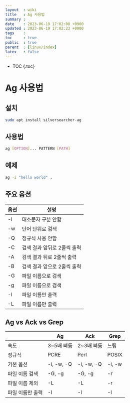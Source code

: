 ```yaml
---
layout  : wiki
title   : Ag 사용법
summary : 
date    : 2023-06-19 17:02:00 +0900
updated : 2023-06-19 17:02:23 +0900
tags    : 
toc     : true
public  : true
parent  : [linux/index]
latex   : false
---
```

* TOC
{:toc}

# Ag 사용법

## 설치

```sh
sudo apt install silversearcher-ag
```

## 사용법

```sh
ag [OPTION]... PATTERN [PATH]
```

## 예제

```sh
ag -i "hello world" .
```

## 주요 옵션

| 옵션 | 설명 |
| --- | --- |
| -i | 대소문자 구분 안함 |
| -w | 단어 단위로 검색 |
| -Q | 정규식 사용 안함 |
| -C | 검색 결과 앞뒤로 2줄씩 출력 |
| -A | 검색 결과 뒤로 2줄씩 출력 |
| -B | 검색 결과 앞으로 2줄씩 출력 |
| -G | 파일 이름으로 검색 |
| -g | 파일 이름으로 검색 |
| -l | 파일 이름만 출력 |
| -L | 파일 이름만 출력 |

## Ag vs Ack vs Grep

| | Ag | Ack | Grep |
| --- | --- | --- | --- |
| 속도 | 3~5배 빠름 | 2~3배 빠름 | 느림 |
| 정규식 | PCRE | Perl | POSIX |
| 기본 옵션 | -i, -w, -Q | -i, -w, -Q | -i, -w |
| 파일 이름 검색 | -G, -g | -G, -g | -r |
| 파일 이름 제외 | -L | -L | -r |
| 파일 이름만 출력 | -l | -l | -l |